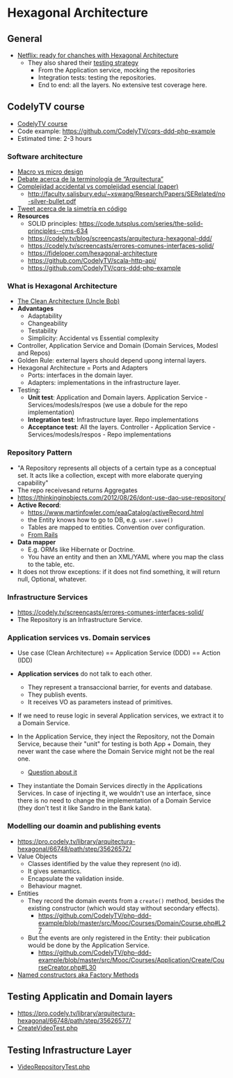 # Hexagonal Architecture

## General
* [Netflix: ready for chanches with Hexagonal Architecture](https://netflixtechblog.com/ready-for-changes-with-hexagonal-architecture-b315ec967749)
    * They also shared their [testing strategy](https://netflixtechblog.com/ready-for-changes-with-hexagonal-architecture-b315ec967749#317d)
        * From the Application service, mocking the repositories
        * Integration tests: testing the repositories.
        * End to end: all the layers. No extensive test coverage here.


## CodelyTV course
* [CodelyTV course](https://pro.codely.tv/library/arquitectura-hexagonal/about/)
* Code example: https://github.com/CodelyTV/cqrs-ddd-php-example
* Estimated time: 2-3 hours

### Software architecture
* [Macro vs micro design](https://codurance.com/2015/05/12/does-tdd-lead-to-good-design/)
* [Debate acerca de la terminología de “Arquitectura”](https://twitter.com/mathiasverraes/status/939096131744817153)
* [Complejidad accidental vs complejidad esencial (paper)](https://en.wikipedia.org/wiki/No_Silver_Bullet)
    * http://faculty.salisbury.edu/~xswang/Research/Papers/SERelated/no-silver-bullet.pdf
* [Tweet acerca de la simetría en código](https://twitter.com/gonedark/status/936275444420268032)
* **Resources**
    * SOLID principles:  https://code.tutsplus.com/series/the-solid-principles--cms-634
    * https://codely.tv/blog/screencasts/arquitectura-hexagonal-ddd/
    * https://codely.tv/screencasts/errores-comunes-interfaces-solid/
    * https://fideloper.com/hexagonal-architecture
    * https://github.com/CodelyTV/scala-http-api/
    * https://github.com/CodelyTV/cqrs-ddd-php-example


### What is Hexagonal Architecture
* [The Clean Architecture (Uncle Bob)](https://blog.cleancoder.com/uncle-bob/2012/08/13/the-clean-architecture.html)
* **Advantages**
    * Adaptability
    * Changeability
    * Testability
    * Simplicity: Accidental vs Essential complexity
* Controller, Application Service and Domain (Domain Services, Modesl and Repos)
* Golden Rule: external layers should depend upong internal layers.
* Hexagonal Architecture = Ports and Adapters
    * Ports: interfaces in the domain layer.
    * Adapters: implementations in the infrastructure layer.
* Testing:
    * **Unit test**: Application and Domain layers. Application Service - Services/modesls/respos (we use a dobule for the repo implementation)
    * **Integration test**: Infrastructure layer. Repo implementations
    * **Acceptance test**: All the layers. Controller - Application Service - Services/modesls/respos - Repo implementations


### Repository Pattern
* "A Repository represents all objects of a certain type as a conceptual set. It acts like a collection, except with more elaborate querying capability"
* The repo receivesand returns Aggregates
* https://thinkinginobjects.com/2012/08/26/dont-use-dao-use-repository/
* **Active Record**: 
    * https://www.martinfowler.com/eaaCatalog/activeRecord.html
    * the Entity knows how to go to DB, e.g. `user.save()`
    * Tables are mapped to entities. Convention over configuration.
    * [From Rails](https://guides.rubyonrails.org/active_record_basics.html)
* **Data mapper**
    * E.g. ORMs like Hibernate or Doctrine.
    * You have an entity and then an XML/YAML where you map the class to the table, etc.
* It does not throw exceptions: if it does not find something, it will return null, Optional, whatever.


### Infrastructure Services
* https://codely.tv/screencasts/errores-comunes-interfaces-solid/
* The Repository is an Infrastructure Service.


### Application services vs. Domain services
* Use case (Clean Architecture) == Application Service (DDD) == Action (IDD)
* **Application services** do not talk to each other.
    * They represent a transaccional barrier, for events and database.
    * They publish events.
    * It receives VO as parameters instead of primitives.
* If we need to reuse logic in several Application services, we extract it to a Domain Service.
* In the Application Service, they inject the Repository, not the Domain Service, because their "unit" for testing is both App + Domain, they never want the case where the Domain Service might not be the real one.
    * [Question about it](https://pro.codely.tv/library/arquitectura-hexagonal/66748/path/step/35626570/discussion/88574/response/1778566/)
    
* They instantiate the Domain Services directly in the Applications Services. In case of injecting it, we wouldn't use an interface, since there is no need to change the implementation of a Domain Service (they don't test it like Sandro in the Bank kata).


### Modelling our doamin and publishing events
* https://pro.codely.tv/library/arquitectura-hexagonal/66748/path/step/35626572/
* Value Objects
    * Classes identified by the value they represent (no id).
    * It gives semantics.
    * Encapsulate the validation inside.
    * Behaviour magnet.
* Entities
    * They record the domain events from a `create()` method, besides the existing constructor (which would stay without secondary effects).
        * https://github.com/CodelyTV/php-ddd-example/blob/master/src/Mooc/Courses/Domain/Course.php#L27
    * But the events are only registered in the Entity: their publication would be done by the Application Service.
        * https://github.com/CodelyTV/php-ddd-example/blob/master/src/Mooc/Courses/Application/Create/CourseCreator.php#L30
* [Named constructors aka Factory Methods](https://codely.tv/screencasts/constructores-semanticos/)


## Testing Applicatin and Domain layers
* https://pro.codely.tv/library/arquitectura-hexagonal/66748/path/step/35626577/
* [CreateVideoTest.php](https://github.com/CodelyTV/php-ddd-example/blob/af67faf454e29b608d57ea3ca7156e2b25696512/src/Context/Video/Module/Video/Tests/Behaviour/CreateVideoTest.php)


## Testing Infrastructure Layer
* [VideoRepositoryTest.php](https://github.com/CodelyTV/php-ddd-example/blob/af67faf454/src/Context/Video/Module/Video/Tests/Infrastructure/VideoRepositoryTest.php)